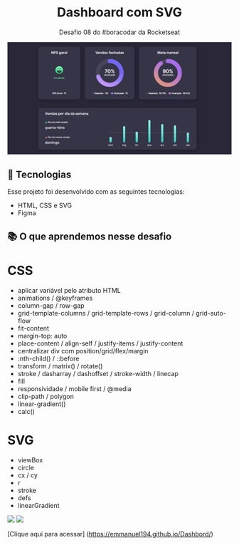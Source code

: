 <h1 align="center"> Dashboard com SVG </h1>

<p align="center">
Desafio 08 do #boracodar da Rocketseat <br/>
</p>

</div>


![preview](./assets/Dashbord.png)

<div style="display: inline_block">

## 🚀 Tecnologias

Esse projeto foi desenvolvido com as seguintes tecnologias:

- HTML, CSS e SVG
- Figma

## 📚 O que aprendemos nesse desafio

# CSS

- aplicar variável pelo atributo HTML
- animations / @keyframes
- column-gap / row-gap
- grid-template-columns / grid-template-rows / grid-column / grid-auto-flow
- fit-content
- margin-top: auto
- place-content / align-self / justify-items / justify-content
- centralizar div com position/grid/flex/margin
- :nth-child() / ::before
- transform / matrix() / rotate()
- stroke / dasharray / dashoffset / stroke-width / linecap
- fill
- responsividade / mobile first / @media
- clip-path / polygon
- linear-gradient()
- calc()

# SVG

- viewBox
- circle
- cx / cy
- r
- stroke
- defs
- linearGradient

  
  
 <div style="display: inline_block">


<a href = "emanuel_lima2011@hotmail.com"><img src="https://img.shields.io/badge/-Gmail-%23333?style=for-the-badge&logo=gmail&logoColor=white" target="_blank"></a>
<a href="https://www.linkedin.com/in/emmanuel-lima-11ba8120b/" target="_blank"><img src="https://img.shields.io/badge/-LinkedIn-%230077B5?style=for-the-badge&logo=linkedin&logoColor=white" target="_blank"></a>

 [Clique aqui para acessar] (https://emmanuel194.github.io/Dashbord/)
  
</div>

